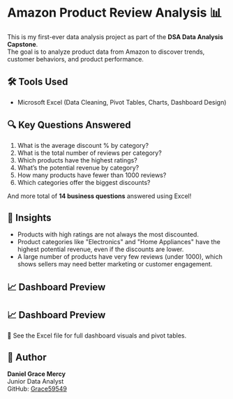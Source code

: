 # Amazon Product Review Analysis 📊

This is my first-ever data analysis project as part of the **DSA Data Analysis Capstone**.  
The goal is to analyze product data from Amazon to discover trends, customer behaviors, and product performance.

## 🛠 Tools Used
- Microsoft Excel (Data Cleaning, Pivot Tables, Charts, Dashboard Design)

## 🔍 Key Questions Answered
1. What is the average discount % by category?
2. What is the total number of reviews per category?
3. Which products have the highest ratings?
4. What’s the potential revenue by category?
5. How many products have fewer than 1000 reviews?
6. Which categories offer the biggest discounts?

And more total of **14 business questions** answered using Excel!

## 📌 Insights
- Products with high ratings are not always the most discounted.
- Product categories like "Electronics" and "Home Appliances" have the highest potential revenue, even if the discounts are lower.
- A large number of products have very few reviews (under 1000), which shows sellers may need better marketing or customer engagement.

## 📈 Dashboard Preview

## 📈 Dashboard Preview
📎 See the Excel file for full dashboard visuals and pivot tables.



## 👤 Author
**Daniel Grace Mercy**  
Junior Data Analyst  
GitHub: [Grace59549](https://github.com/Grace59549)

